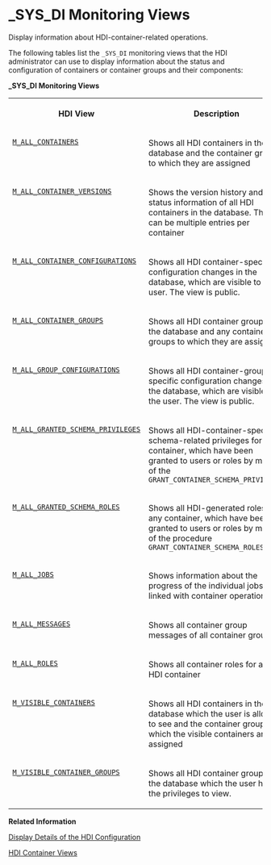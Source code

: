 <!-- loio78e1657f43f04741b9c2b161632e4fe5 -->

# \_SYS\_DI Monitoring Views

Display information about HDI-container-related operations.

The following tables list the `_SYS_DI` monitoring views that the HDI administrator can use to display information about the status and configuration of containers or container groups and their components:

**\_SYS\_DI Monitoring Views**


<table>
<tr>
<th valign="top">

HDI View



</th>
<th valign="top">

Description



</th>
</tr>
<tr>
<td valign="top">

[`M_ALL_CONTAINERS`](m-all-containers-61ce5ab.md)



</td>
<td valign="top">

Shows all HDI containers in the database and the container groups to which they are assigned



</td>
</tr>
<tr>
<td valign="top">

[`M_ALL_CONTAINER_VERSIONS`](m-all-container-versions-d4d64f3.md)



</td>
<td valign="top">

Shows the version history and status information of all HDI containers in the database. There can be multiple entries per container



</td>
</tr>
<tr>
<td valign="top">

[`M_ALL_CONTAINER_CONFIGURATIONS`](m-all-container-configurations-e68a6e7.md)



</td>
<td valign="top">

Shows all HDI container-specific configuration changes in the database, which are visible to the user. The view is public.



</td>
</tr>
<tr>
<td valign="top">

[`M_ALL_CONTAINER_GROUPS`](m-all-container-groups-0f41f81.md)



</td>
<td valign="top">

Shows all HDI container groups in the database and any container groups to which they are assigned



</td>
</tr>
<tr>
<td valign="top">

[`M_ALL_GROUP_CONFIGURATIONS`](m-all-group-configurations-e9ec687.md)



</td>
<td valign="top">

Shows all HDI container-group-specific configuration changes in the database, which are visible to the user. The view is public.



</td>
</tr>
<tr>
<td valign="top">

[`M_ALL_GRANTED_SCHEMA_PRIVILEGES`](m-all-granted-schema-privileges-e00400d.md)



</td>
<td valign="top">

Shows all HDI-container-specific, schema-related privileges for any container, which have been granted to users or roles by means of the `GRANT_CONTAINER_SCHEMA_PRIVILEGES` 



</td>
</tr>
<tr>
<td valign="top">

[`M_ALL_GRANTED_SCHEMA_ROLES`](m-all-granted-schema-roles-7e7b14e.md)



</td>
<td valign="top">

Shows all HDI-generated roles for any container, which have been granted to users or roles by means of the procedure `GRANT_CONTAINER_SCHEMA_ROLES` 



</td>
</tr>
<tr>
<td valign="top">

[`M_ALL_JOBS`](m-all-jobs-5e83abe.md)



</td>
<td valign="top">

Shows information about the progress of the individual jobs linked with container operations



</td>
</tr>
<tr>
<td valign="top">

 [`M_ALL_MESSAGES`](m-all-messages-9a0433a.md) 



</td>
<td valign="top">

Shows all container group messages of all container groups



</td>
</tr>
<tr>
<td valign="top">

[`M_ALL_ROLES`](m-all-roles-205b891.md)



</td>
<td valign="top">

Shows all container roles for any HDI container



</td>
</tr>
<tr>
<td valign="top">

[`M_VISIBLE_CONTAINERS`](m-visible-containers-7972902.md)



</td>
<td valign="top">

Shows all HDI containers in the database which the user is allowed to see and the container groups to which the visible containers are assigned



</td>
</tr>
<tr>
<td valign="top">

[`M_VISIBLE_CONTAINER_GROUPS`](m-visible-container-groups-5ed997a.md)



</td>
<td valign="top">

Shows all HDI container groups in the database which the user has the privileges to view.



</td>
</tr>
</table>

**Related Information**  


[Display Details of the HDI Configuration](display-details-of-the-hdi-configuration-4f93c23.md "View information about all HDI containers, their configuration, and their status.")

[HDI Container Views](../../20-HDI-Cloud-Content-Development/hdi-container-views-2b3814d.md "Display information about calls made with the HDI container API.")

